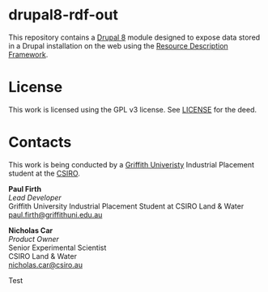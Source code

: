 # drupal8-rdf-out
This repository contains a [Drupal 8](https://www.drupal.org/8) module designed to expose data stored in a Drupal installation on the web using the [Resource Description Framework](https://www.w3.org/RDF/).

# License
This work is licensed using the GPL v3 license. See [LICENSE](LICENSE) for the deed.

# Contacts
This work is being conducted by a [Griffith Univeristy](https://griffith.edu.au) Industrial Placement student at the [CSIRO](https://www.csiro.au).

**Paul Firth**  
*Lead Developer*  
Griffith University Industrial Placement Student at CSIRO Land & Water  
<paul.firth@griffithuni.edu.au>  

**Nicholas Car**  
*Product Owner*  
Senior Experimental Scientist  
CSIRO Land & Water  
<nicholas.car@csiro.au>  

Test
